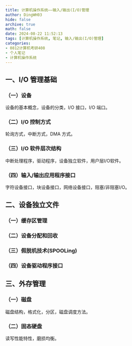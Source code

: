 ```yaml
---
title: 计算机操作系统——输入/输出(I/O)管理
author: DingWH03
hide: false
archive: true
math: false
date: 2024-08-22 11:52:13
tags: [计算机操作系统, 笔记, 输入/输出(I/O)管理]
categories: 
- 0812计算机考研408
- 个人笔记
- 计算机操作系统
---
```


## 一、I/O 管理基础

### （一）设备

设备的基本概念，设备的分类，I/O 接口，I/O 端口。

### （二）I/O 控制方式

轮询方式，中断方式，DMA 方式。

### （三）I/O 软件层次结构

中断处理程序，驱动程序，设备独立软件，用户层I/O软件。

### （四）输入/输出应用程序接口

字符设备接口，块设备接口，网络设备接口，阻塞/非阻塞I/O。

## 二、设备独立文件

### （一）缓存区管理

### （二）设备分配和回收

### （三）假脱机技术(SPOOLing)

### （四）设备驱动程序接口

## 三、外存管理

### （一）磁盘

磁盘结构，格式化，分区，磁盘调度方法。

### （二）固态硬盘

读写性能特性，磨损均衡。
